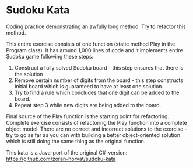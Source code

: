 # Sudoku Kata
Coding practice demonstrating an awfully long method. Try to refactor this method.

This entire exercise consists of one function (static method Play in the Program class). It has around 1,000 lines of code and it implements entire Sudoku game following these steps:

1. Construct a fully solved Sudoku board - this step ensures that there is the solution
2. Remove certain number of digits from the board - this step constructs initial board which is guaranteed to have at least one solution.
3. Try to find a rule which concludes that one digit can be added to the board.
4. Repeat step 3 while new digits are being added to the board.

Final source of the Play function is the starting point for refactoring. Complete exercise consists of refactoring the Play function into a complete object model. There are no correct and incorrect solutions to the exercise - try to go as far as you can with building a better object-oriented solution which is still doing the same thing as the original function.

This kata is a Java-port of the original C#-version: https://github.com/zoran-horvat/sudoku-kata
